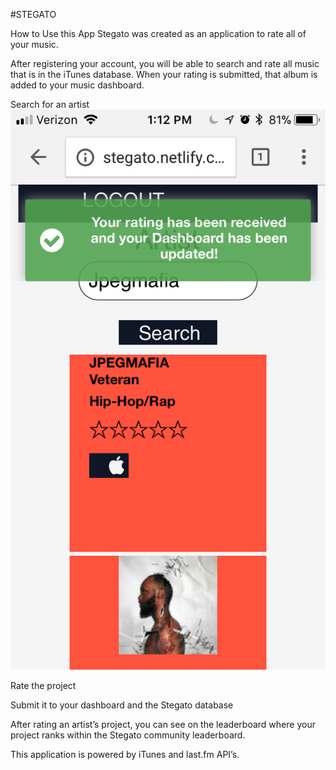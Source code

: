 #STEGATO

How to Use this App
Stegato was created as an application to rate all of your music.

After registering your account, you will be able to search and rate all music that is in the iTunes database. When your rating is submitted, that album is added to your music dashboard.

Search for an artist
![alt text](/src/images/IMG_5491.PNG)

Rate the project

Submit it to your dashboard and the Stegato database

After rating an artist’s project, you can see on the leaderboard where your project ranks within the Stegato community leaderboard.

This application is powered by iTunes and last.fm API’s.